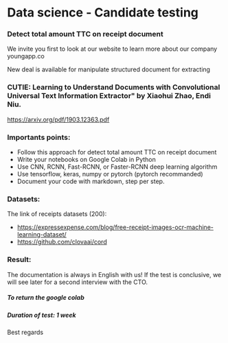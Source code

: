 # Data science - Candidate testing

### Detect total amount TTC on receipt document
We invite you first to look at our website to learn more about our company youngapp.co

New deal is available for manipulate structured document for extracting
### CUTIE: Learning to Understand Documents with Convolutional Universal Text Information Extractor" by Xiaohui Zhao, Endi Niu.
https://arxiv.org/pdf/1903.12363.pdf

### Importants points:
- Follow this approach for detect total amount TTC on receipt document
- Write your notebooks on Google Colab in Python
- Use CNN, RCNN, Fast-RCNN, or Faster-RCNN deep learning algorithm
- Use tensorflow, keras, numpy or pytorch (pytorch recommanded) 
- Document your code with markdown, step per step.

### Datasets:
The link of receipts datasets (200):
- https://expressexpense.com/blog/free-receipt-images-ocr-machine-learning-dataset/
- https://github.com/clovaai/cord

### Result:
The documentation is always in English with us!
If the test is conclusive, we will see later for a second interview with the CTO.

##### To return **the google colab**

##### Duration of test: 1 week
Best regards
